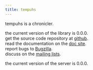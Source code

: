 ```yaml
---
title: tempuhs
---
```

tempuhs is a chronicler.

the current version of the library is 0.0.0.  
get the source code repository at [github](https://github.com/plaimi/tempuhs/).  
read the documentation on the [doc site](/works/tempuhs/doc/).  
report bugs to [Bugzilla](/bugs).  
discuss on the [mailing lists](/mailing.html).

the current version of the server is 0.0.0.

